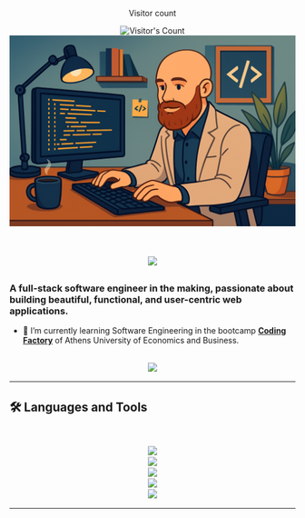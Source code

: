 <div align="center"> 
  <p>Visitor count</p>
  <img src="https://profile-counter.glitch.me/{GeorgeDurieux}/count.svg" alt="Visitor's Count" />
</div>

<img src="https://github.com/GeorgeDurieux/GeorgeDurieux/blob/main/me_coding.png" alt="Banner of a developer sitting in front of a desk">

<h1 align="center">
    <img src="https://readme-typing-svg.herokuapp.com/?font=Inter&size=48&center=true&vCenter=true&width=500&height=70&color=4493F8&duration=4000&lines=Hi+There!+👋;+I'm+George+Durieux!;" />
</h1>

### A full-stack software engineer in the making, passionate about building beautiful, functional, and user-centric web applications.

- 🌱 I’m currently learning Software Engineering in the bootcamp **[Coding Factory](https://codingfactory.aueb.gr/)** of Athens University of Economics and Business.
  
<br>

<div align="center">
  <a href="https://www.linkedin.com/in/george-durieux-2622a81b1/" target="_blank">
    <img src="https://img.shields.io/badge/LinkedIn-0077B5?style=for-the-badge&logo=linkedin&logoColor=white" target="_blank" />
  </a>
</div>

<hr>

## 🛠️ Languages and Tools

<br>

<p align="center">
  <img src="https://skillicons.dev/icons?i=java,spring,maven,gradle,hibernate" /><br>
  <img src="https://skillicons.dev/icons?i=html,css,bootstrap,tailwind" /><br>
  <img src="https://skillicons.dev/icons?i=javascript,typescript,nodejs,react,angular,jquery,express" /><br>
  <img src="https://skillicons.dev/icons?i=mongodb,postgres,mysql" /><br>
  <img src="https://skillicons.dev/icons?i=docker,git,github" />
</p>

<hr>

